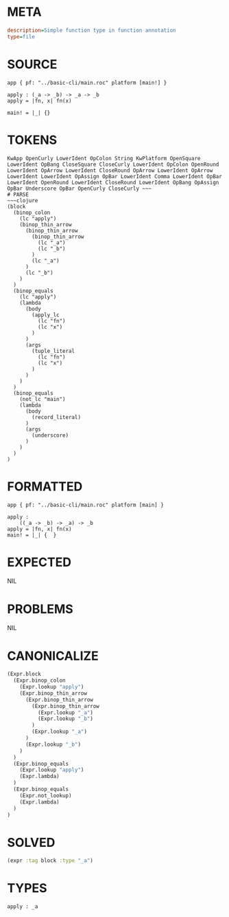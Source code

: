 # META
~~~ini
description=Simple function type in function annotation
type=file
~~~
# SOURCE
~~~roc
app { pf: "../basic-cli/main.roc" platform [main!] }

apply : (_a -> _b) -> _a -> _b
apply = |fn, x| fn(x)

main! = |_| {}
~~~
# TOKENS
~~~text
KwApp OpenCurly LowerIdent OpColon String KwPlatform OpenSquare LowerIdent OpBang CloseSquare CloseCurly LowerIdent OpColon OpenRound LowerIdent OpArrow LowerIdent CloseRound OpArrow LowerIdent OpArrow LowerIdent LowerIdent OpAssign OpBar LowerIdent Comma LowerIdent OpBar LowerIdent OpenRound LowerIdent CloseRound LowerIdent OpBang OpAssign OpBar Underscore OpBar OpenCurly CloseCurly ~~~
# PARSE
~~~clojure
(block
  (binop_colon
    (lc "apply")
    (binop_thin_arrow
      (binop_thin_arrow
        (binop_thin_arrow
          (lc "_a")
          (lc "_b")
        )
        (lc "_a")
      )
      (lc "_b")
    )
  )
  (binop_equals
    (lc "apply")
    (lambda
      (body
        (apply_lc
          (lc "fn")
          (lc "x")
        )
      )
      (args
        (tuple_literal
          (lc "fn")
          (lc "x")
        )
      )
    )
  )
  (binop_equals
    (not_lc "main")
    (lambda
      (body
        (record_literal)
      )
      (args
        (underscore)
      )
    )
  )
)
~~~
# FORMATTED
~~~roc
app { pf: "../basic-cli/main.roc" platform [main] }

apply :
	((_a -> _b) -> _a) -> _b
apply = |fn, x| fn(x)
main! = |_| {  }
~~~
# EXPECTED
NIL
# PROBLEMS
NIL
# CANONICALIZE
~~~clojure
(Expr.block
  (Expr.binop_colon
    (Expr.lookup "apply")
    (Expr.binop_thin_arrow
      (Expr.binop_thin_arrow
        (Expr.binop_thin_arrow
          (Expr.lookup "_a")
          (Expr.lookup "_b")
        )
        (Expr.lookup "_a")
      )
      (Expr.lookup "_b")
    )
  )
  (Expr.binop_equals
    (Expr.lookup "apply")
    (Expr.lambda)
  )
  (Expr.binop_equals
    (Expr.not_lookup)
    (Expr.lambda)
  )
)
~~~
# SOLVED
~~~clojure
(expr :tag block :type "_a")
~~~
# TYPES
~~~roc
apply : _a
~~~
